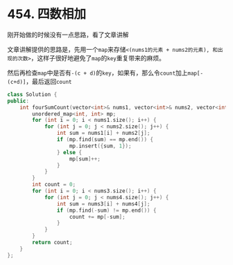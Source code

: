 # 454. 四数相加

刚开始做的时候没有一点思路，看了文章讲解

文章讲解提供的思路是，先用一个`map`来存储`<(nums1的元素 + nums2的元素), 和出现的次数>`，这样子很好地避免了`map`的`key`重复带来的麻烦。

然后再检查`map`中是否有`-(c + d)`的`key`，如果有，那么令`count`加上`map[-(c+d)]`，最后返回`count`

```c++
class Solution {
public:
    int fourSumCount(vector<int>& nums1, vector<int>& nums2, vector<int>& nums3, vector<int>& nums4) {
        unordered_map<int, int> mp;
        for (int i = 0; i < nums1.size(); i++) {
            for (int j = 0; j < nums2.size(); j++) {
                int sum = nums1[i] + nums2[j];
                if (mp.find(sum) == mp.end()) {
                    mp.insert({sum, 1});
                } else {
                    mp[sum]++;
                }
            }
        }
        int count = 0;
        for (int i = 0; i < nums3.size(); i++) {
            for (int j = 0; j < nums4.size(); j++) {
                int sum = nums3[i] + nums4[j];
                if (mp.find(-sum) != mp.end()) {
                    count += mp[-sum];
                }
            }
        }
        return count;
    }
};
```